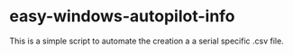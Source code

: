 # easy-windows-autopilot-info
This is a simple script to automate the creation a a serial specific .csv file.

